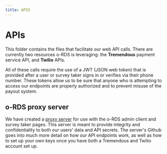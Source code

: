 ```yaml
---
title: APIS
--- 
```


# APIs

This folder contains the files that facilitate our web API calls. There are currently two resources o-RDS is leveraging: the **Tremendous** payment service API, and **Twilio** APIs. 

All of these calls require the use of a JWT (JSON web token) that is provided after a user or survey taker signs in or verifies via their phone number. These tokens allow us to be sure that anyone who is attempting to access our endpoints are properly authorized and to prevent misuse of the payout system. 

## o-RDS proxy server

We have created a [proxy server](https://github.com/o-RDS/o-rds-server) for use with the o-RDS admin client and survey taker pages. This server is meant to provide integrity and confidentiality to both our users' data and API secrets. The server's Github goes into much more detail on how our API endpoints work, as well as how to set up your own keys once you have both a Tremendous and Twilio account set up.  

